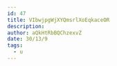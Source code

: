 ```yaml
---
id: 47
title: VIbwjpgWjXYQmsrlXoEqkaceOR
description: 
author: aQkHtRbBQChzexvZ
date: 30/13/9
tags:
  - u
---
```


